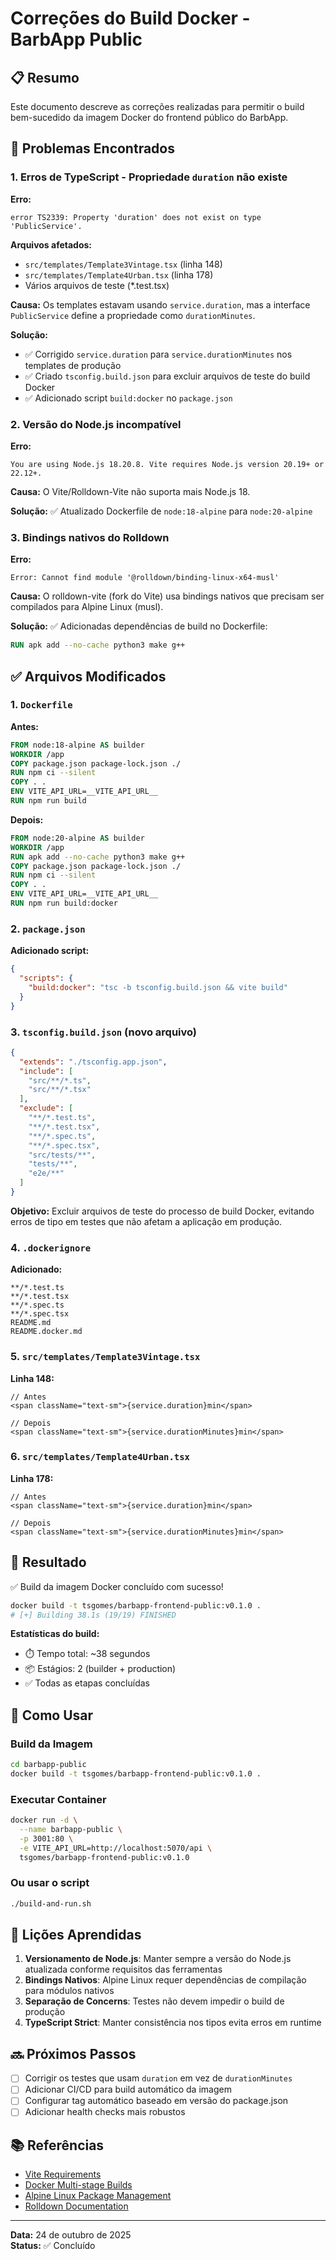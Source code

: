 # Correções do Build Docker - BarbApp Public

## 📋 Resumo

Este documento descreve as correções realizadas para permitir o build bem-sucedido da imagem Docker do frontend público do BarbApp.

## 🐛 Problemas Encontrados

### 1. Erros de TypeScript - Propriedade `duration` não existe

**Erro:**
```
error TS2339: Property 'duration' does not exist on type 'PublicService'.
```

**Arquivos afetados:**
- `src/templates/Template3Vintage.tsx` (linha 148)
- `src/templates/Template4Urban.tsx` (linha 178)
- Vários arquivos de teste (*.test.tsx)

**Causa:**
Os templates estavam usando `service.duration`, mas a interface `PublicService` define a propriedade como `durationMinutes`.

**Solução:**
- ✅ Corrigido `service.duration` para `service.durationMinutes` nos templates de produção
- ✅ Criado `tsconfig.build.json` para excluir arquivos de teste do build Docker
- ✅ Adicionado script `build:docker` no `package.json`

### 2. Versão do Node.js incompatível

**Erro:**
```
You are using Node.js 18.20.8. Vite requires Node.js version 20.19+ or 22.12+.
```

**Causa:**
O Vite/Rolldown-Vite não suporta mais Node.js 18.

**Solução:**
✅ Atualizado Dockerfile de `node:18-alpine` para `node:20-alpine`

### 3. Bindings nativos do Rolldown

**Erro:**
```
Error: Cannot find module '@rolldown/binding-linux-x64-musl'
```

**Causa:**
O rolldown-vite (fork do Vite) usa bindings nativos que precisam ser compilados para Alpine Linux (musl).

**Solução:**
✅ Adicionadas dependências de build no Dockerfile:
```dockerfile
RUN apk add --no-cache python3 make g++
```

## ✅ Arquivos Modificados

### 1. `Dockerfile`

**Antes:**
```dockerfile
FROM node:18-alpine AS builder
WORKDIR /app
COPY package.json package-lock.json ./
RUN npm ci --silent
COPY . .
ENV VITE_API_URL=__VITE_API_URL__
RUN npm run build
```

**Depois:**
```dockerfile
FROM node:20-alpine AS builder
WORKDIR /app
RUN apk add --no-cache python3 make g++
COPY package.json package-lock.json ./
RUN npm ci --silent
COPY . .
ENV VITE_API_URL=__VITE_API_URL__
RUN npm run build:docker
```

### 2. `package.json`

**Adicionado script:**
```json
{
  "scripts": {
    "build:docker": "tsc -b tsconfig.build.json && vite build"
  }
}
```

### 3. `tsconfig.build.json` (novo arquivo)

```json
{
  "extends": "./tsconfig.app.json",
  "include": [
    "src/**/*.ts",
    "src/**/*.tsx"
  ],
  "exclude": [
    "**/*.test.ts",
    "**/*.test.tsx",
    "**/*.spec.ts",
    "**/*.spec.tsx",
    "src/tests/**",
    "tests/**",
    "e2e/**"
  ]
}
```

**Objetivo:** Excluir arquivos de teste do processo de build Docker, evitando erros de tipo em testes que não afetam a aplicação em produção.

### 4. `.dockerignore`

**Adicionado:**
```
**/*.test.ts
**/*.test.tsx
**/*.spec.ts
**/*.spec.tsx
README.md
README.docker.md
```

### 5. `src/templates/Template3Vintage.tsx`

**Linha 148:**
```tsx
// Antes
<span className="text-sm">{service.duration}min</span>

// Depois
<span className="text-sm">{service.durationMinutes}min</span>
```

### 6. `src/templates/Template4Urban.tsx`

**Linha 178:**
```tsx
// Antes
<span className="text-sm">{service.duration}min</span>

// Depois
<span className="text-sm">{service.durationMinutes}min</span>
```

## 🎯 Resultado

✅ Build da imagem Docker concluído com sucesso!

```bash
docker build -t tsgomes/barbapp-frontend-public:v0.1.0 .
# [+] Building 38.1s (19/19) FINISHED
```

**Estatísticas do build:**
- ⏱️ Tempo total: ~38 segundos
- 📦 Estágios: 2 (builder + production)
- ✅ Todas as etapas concluídas

## 🚀 Como Usar

### Build da Imagem

```bash
cd barbapp-public
docker build -t tsgomes/barbapp-frontend-public:v0.1.0 .
```

### Executar Container

```bash
docker run -d \
  --name barbapp-public \
  -p 3001:80 \
  -e VITE_API_URL=http://localhost:5070/api \
  tsgomes/barbapp-frontend-public:v0.1.0
```

### Ou usar o script

```bash
./build-and-run.sh
```

## 📝 Lições Aprendidas

1. **Versionamento de Node.js**: Manter sempre a versão do Node.js atualizada conforme requisitos das ferramentas
2. **Bindings Nativos**: Alpine Linux requer dependências de compilação para módulos nativos
3. **Separação de Concerns**: Testes não devem impedir o build de produção
4. **TypeScript Strict**: Manter consistência nos tipos evita erros em runtime

## 🔜 Próximos Passos

- [ ] Corrigir os testes que usam `duration` em vez de `durationMinutes`
- [ ] Adicionar CI/CD para build automático da imagem
- [ ] Configurar tag automático baseado em versão do package.json
- [ ] Adicionar health checks mais robustos

## 📚 Referências

- [Vite Requirements](https://vitejs.dev/guide/#scaffolding-your-first-vite-project)
- [Docker Multi-stage Builds](https://docs.docker.com/build/building/multi-stage/)
- [Alpine Linux Package Management](https://wiki.alpinelinux.org/wiki/Alpine_Package_Keeper)
- [Rolldown Documentation](https://rolldown.rs/)

---

**Data:** 24 de outubro de 2025  
**Status:** ✅ Concluído
